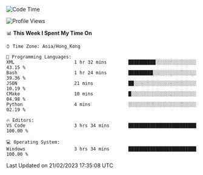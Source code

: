 <!--START_SECTION:waka-->
![Code Time](http://img.shields.io/badge/Code%20Time-31%20hrs%2019%20mins-blue)

![Profile Views](http://img.shields.io/badge/Profile%20Views-5-blue)

📊 **This Week I Spent My Time On** 

```text
⌚︎ Time Zone: Asia/Hong_Kong

💬 Programming Languages: 
XML                      1 hr 32 mins        ██████████░░░░░░░░░░░░░░░   43.15 % 
Bash                     1 hr 24 mins        █████████░░░░░░░░░░░░░░░░   39.36 % 
JSON                     21 mins             ██░░░░░░░░░░░░░░░░░░░░░░░   10.19 % 
CMake                    10 mins             █░░░░░░░░░░░░░░░░░░░░░░░░   04.98 % 
Python                   4 mins              ░░░░░░░░░░░░░░░░░░░░░░░░░   02.19 % 

🔥 Editors: 
VS Code                  3 hrs 34 mins       █████████████████████████   100.00 % 

💻 Operating System: 
Windows                  3 hrs 34 mins       █████████████████████████   100.00 % 

```


 Last Updated on 21/02/2023 17:35:08 UTC
<!--END_SECTION:waka-->
